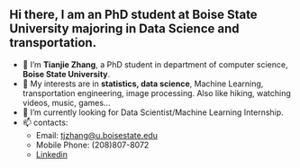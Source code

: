 ## Hi there, I am an PhD student at Boise State University majoring in Data Science and transportation.


- 👋 I’m **Tianjie Zhang**, a PhD student in department of computer science, **Boise State University**.
- 👀 My interests are in **statistics, data science**, Machine Learning, transportation engineering, image processing. Also like hiking, watching videos, music, games... 
- 🌱 I’m currently looking for Data Scientist/Machine Learning Internship.
- 📫 contacts:
     - Email: tjzhang@u.boisestate.edu
     - Mobile Phone: (208)807-8072
     - [Linkedin](https://www.linkedin.com/in/tianjie-zhang-a8b921224/)


<!---
TianjieZhang1993/TianjieZhang1993 is a ✨ special ✨ repository because its `README.md` (this file) appears on your GitHub profile.
You can click the Preview link to take a look at your changes.
--->
